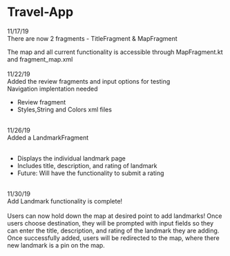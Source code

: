 # Travel-App

11/17/19 </br>
There are now 2 fragments - TitleFragment & MapFragment </br>

The map and all current functionality is accessible through MapFragment.kt and fragment_map.xml</br></br>
11/22/19</br>
Added the review fragments and input options for testing</br>
Navigation implentation needed</br>
<ul>
  <li>Review fragment</li>
  <li>Styles,String and Colors xml files</li>
</ul>
</br>
11/26/19</br>
Added a LandmarkFragment </br></br>
<ul>
  <li>Displays the individual landmark page</li>
  <li>Includes title, description, and rating of landmark</li>
  <li>Future: Will have the functionality to submit a rating</li>
</ul>
</br>
11/30/19</br>
Add Landmark functionality is complete! </br></br>
Users can now hold down the map at desired point to add landmarks! Once users choose destination, they will be prompted with input fields so they can enter the title, description, and rating of the landmark they are adding. Once successfully added, users will be redirected to the map, where there new landmark is a pin on the map.
</br>
